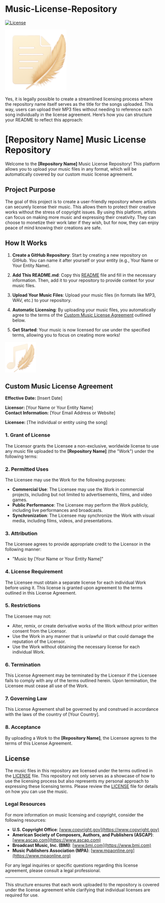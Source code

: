 # Music-License-Repository

[![License](https://img.shields.io/badge/license-Custom%20License-brightgreen)](https://github.com/thaumaturgists/Music-License-Repository/blob/main/LICENSE) <!-- Replace with your license link -->
<!-- [![Downloads](https://img.shields.io/badge/downloads-1000%2B-blue)](link-to-downloads)  Replace with actual download link -->
<!-- [![Contributors](https://img.shields.io/badge/contributors-5-orange)](link-to-contributors)  Replace with actual contributors link -->

<img src="https://raw.githubusercontent.com/thaumaturgists/Music-License-Repository/main/LPI.png" alt="License Repository Image" width="200"> <!-- Adjust width and height as needed -->

Yes, it is legally possible to create a streamlined licensing process where the repository name itself serves as the title for the songs uploaded. This way, users can upload their MP3 files without needing to reference each song individually in the license agreement. Here’s how you can structure your README to reflect this approach:

# [Repository Name] Music License Repository

Welcome to the **[Repository Name]** Music License Repository! This platform allows you to upload your music files in any format, which will be automatically covered by our custom music license agreement.

## Project Purpose

The goal of this project is to create a user-friendly repository where artists can securely license their music. This allows them to protect their creative works without the stress of copyright issues. By using this platform, artists can focus on making more music and expressing their creativity. They can choose to monetize their work later if they wish, but for now, they can enjoy peace of mind knowing their creations are safe.

## How It Works

1. **Create a GitHub Repository**: Start by creating a new repository on GitHub. You can name it after yourself or your entity (e.g., Your Name or Your Entity Name).
   
2. **Add This README.md**: Copy this [README](https://raw.githubusercontent.com/thaumaturgists/Music-License-Repository/refs/heads/main/README.md) file and fill in the necessary information. Then, add it to your repository to provide context for your music files.

3. **Upload Your Music Files**: Upload your music files (in formats like MP3, WAV, etc.) to your repository.

4. **Automatic Licensing**: By uploading your music files, you automatically agree to the terms of the [Custom Music License Agreement](#custom-music-license-agreement) outlined below.

5. **Get Started**: Your music is now licensed for use under the specified terms, allowing you to focus on creating more works!

<img src="https://raw.githubusercontent.com/thaumaturgists/Music-License-Repository/main/public/images/UTC-Large.png" alt="Music Repository Image" width="100">

## Custom Music License Agreement

**Effective Date:** [Insert Date]

**Licensor:** [Your Name or Your Entity Name]  
**Contact Information:** [Your Email Address or Website]

**Licensee:** [The individual or entity using the song]

### 1. **Grant of License**
The Licensor grants the Licensee a non-exclusive, worldwide license to use any music file uploaded to the **[Repository Name]** (the "Work") under the following terms:

### 2. **Permitted Uses**
The Licensee may use the Work for the following purposes:
- **Commercial Use**: The Licensee may use the Work in commercial projects, including but not limited to advertisements, films, and video games.
- **Public Performance**: The Licensee may perform the Work publicly, including live performances and broadcasts.
- **Synchronization**: The Licensee may synchronize the Work with visual media, including films, videos, and presentations.

### 3. **Attribution**
The Licensee agrees to provide appropriate credit to the Licensor in the following manner:
- "Music by [Your Name or Your Entity Name]"

### 4. **License Requirement**
The Licensee must obtain a separate license for each individual Work before using it. This license is granted upon agreement to the terms outlined in this License Agreement.

### 5. **Restrictions**
The Licensee may not:
- Alter, remix, or create derivative works of the Work without prior written consent from the Licensor.
- Use the Work in any manner that is unlawful or that could damage the reputation of the Licensor.
- Use the Work without obtaining the necessary license for each individual Work.

### 6. **Termination**
This License Agreement may be terminated by the Licensor if the Licensee fails to comply with any of the terms outlined herein. Upon termination, the Licensee must cease all use of the Work.

### 7. **Governing Law**
This License Agreement shall be governed by and construed in accordance with the laws of the country of [Your Country].

### 8. **Acceptance**
By uploading a Work to the **[Repository Name]**, the Licensee agrees to the terms of this License Agreement.

## License

The music files in this repository are licensed under the terms outlined in the [LICENSE](https://github.com/thaumaturgists/Music-License-Repository/blob/main/LICENSE) file. This repository not only serves as a showcase of how to use the licensing process but also represents my personal approach to expressing these licensing terms. Please review the [LICENSE](https://github.com/thaumaturgists/Music-License-Repository/blob/main/LICENSE) file for details on how you can use the music.

### Legal Resources

For more information on music licensing and copyright, consider the following resources:

- **U.S. Copyright Office**: [www.copyright.gov](https://www.copyright.gov)
- **American Society of Composers, Authors, and Publishers (ASCAP)**: [www.ascap.com](https://www.ascap.com)
- **Broadcast Music, Inc. (BMI)**: [www.bmi.com](https://www.bmi.com)
- **Music Publishers Association (MPA)**: [www.mpaonline.org](https://www.mpaonline.org)

For any legal inquiries or specific questions regarding this license agreement, please consult a legal professional.

---

This structure ensures that each work uploaded to the repository is covered under the license agreement while clarifying that individual licenses are required for use.
